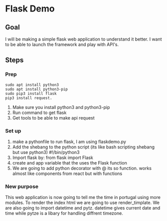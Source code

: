 # Flask Demo

## Goal

I will be making a simple flask web application to understand it better. I want to be able to launch the framework and play with API's.

## Steps

### Prep

    sudo apt install python3
    sudo apt install python3-pip
    sudo pip3 install flask
    pip3 install request.

1. Make sure you install python3 and python3-pip
2. Run command to get flask
3. Get tools to be able to make api request

### Set up

1. make a pythonfile to run flask, I am using flaskdemo.py
2. Add the shebang to the python script (its like bash scripting shebang but use python3)
   #!/bin/python3
3. Import flask by:
   from flask import Flask
4. create and app variable that the uses the Flask function
5. We are going to add python decorator with @ its so function. works almost like components from react but with functions

### New purpose

This web application is now going to tell me the time in portugal using more modules. To render the index html we are going to use render_timplate. We are also going to import datetime and pytz. datetime gives current date and time while pytze is a libary for handling diffrent timezone.
